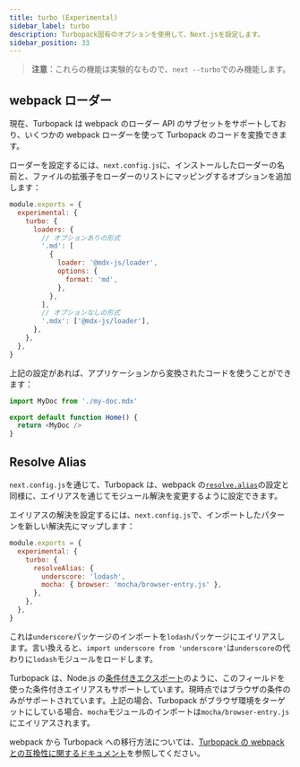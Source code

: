 ```yaml
---
title: turbo (Experimental)
sidebar_label: turbo
description: Turbopack固有のオプションを使用して、Next.jsを設定します。
sidebar_position: 33
---
```


> **注意**：これらの機能は実験的なもので、`next --turbo`でのみ機能します。

## webpack ローダー

現在、Turbopack は webpack のローダー API のサブセットをサポートしており、いくつかの webpack ローダーを使って Turbopack のコードを変換できます。

ローダーを設定するには、`next.config.js`に、インストールしたローダーの名前と、ファイルの拡張子をローダーのリストにマッピングするオプションを追加します：

```js title="next.config.js"
module.exports = {
  experimental: {
    turbo: {
      loaders: {
        // オプションありの形式
        '.md': [
          {
            loader: '@mdx-js/loader',
            options: {
              format: 'md',
            },
          },
        ],
        // オプションなしの形式
        '.mdx': ['@mdx-js/loader'],
      },
    },
  },
}
```

上記の設定があれば、アプリケーションから変換されたコードを使うことができます：

```js
import MyDoc from './my-doc.mdx'

export default function Home() {
  return <MyDoc />
}
```

## Resolve Alias

`next.config.js`を通じて、Turbopack は、webpack の[`resolve.alias`](https://webpack.js.org/configuration/resolve/#resolvealias)の設定と同様に、エイリアスを通じてモジュール解決を変更するように設定できます。

エイリアスの解決を設定するには、`next.config.js`で、インポートしたパターンを新しい解決先にマップします：

```js title="next.config.js"
module.exports = {
  experimental: {
    turbo: {
      resolveAlias: {
        underscore: 'lodash',
        mocha: { browser: 'mocha/browser-entry.js' },
      },
    },
  },
}
```

これは`underscore`パッケージのインポートを`lodash`パッケージにエイリアスします。言い換えると、`import underscore from 'underscore'`は`underscore`の代わりに`lodash`モジュールをロードします。

Turbopack は、Node.js の[条件付きエクスポート](https://nodejs.org/docs/latest-v18.x/api/packages.html#conditional-exports)のように、このフィールドを使った条件付きエイリアスもサポートしています。現時点ではブラウザの条件のみがサポートされています。上記の場合、Turbopack がブラウザ環境をターゲットにしている場合、`mocha`モジュールのインポートは`mocha/browser-entry.js`にエイリアスされます。

webpack から Turbopack への移行方法については、[Turbopack の webpack との互換性に関するドキュメント](https://turbo.build/pack/docs/migrating-from-webpack)を参照してください。
